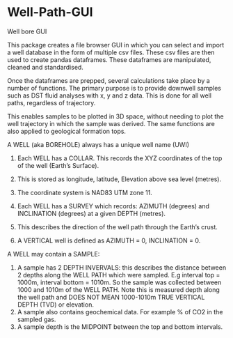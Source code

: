 # Well-Path-GUI

Well bore GUI


This package creates a file browser GUI in which you can select and import a well database in the form of multiple csv files. These csv files are then used to create pandas dataframes. These dataframes are manipulated, cleaned and standardised.

Once the dataframes are prepped, several calculations take place by a number of functions. The primary purpose is to provide downwell samples such as DST fluid analyses with x, y and z data. This is done for all well paths, regardless of trajectory.

This enables samples to be plotted in 3D space, without needing to plot the well trajectory in which the sample was derived. The same functions are also applied to geological formation tops.





A WELL (aka BOREHOLE) always has a unique well name (UWI)

1.	Each WELL has a COLLAR. This records the XYZ coordinates of the top of the well (Earth’s Surface).
2.	This is stored as longitude, latitude, Elevation above sea level (metres). 
3.	The coordinate system is NAD83 UTM zone 11. 

1.	Each WELL has a SURVEY which records: AZIMUTH (degrees) and INCLINATION (degrees) at a given DEPTH (metres).
2.	This describes the direction of the well path through the Earth’s crust. 
3.	A VERTICAL well is defined as AZIMUTH = 0, INCLINATION = 0. 

A WELL may contain a SAMPLE:
1.	A sample has 2 DEPTH INVERVALS: this describes the distance between 2 depths along the WELL PATH which were sampled. E.g interval top = 1000m, interval bottom = 1010m. So the sample was collected between 1000 and 1010m of the WELL PATH. Note this is measured depth along the well path and DOES NOT MEAN 1000-1010m TRUE VERTICAL DEPTH (TVD) or elevation. 
2.	A sample also contains geochemical data. For example % of CO2 in the sampled gas.
3.	A sample depth is the MIDPOINT between the top and bottom intervals.
